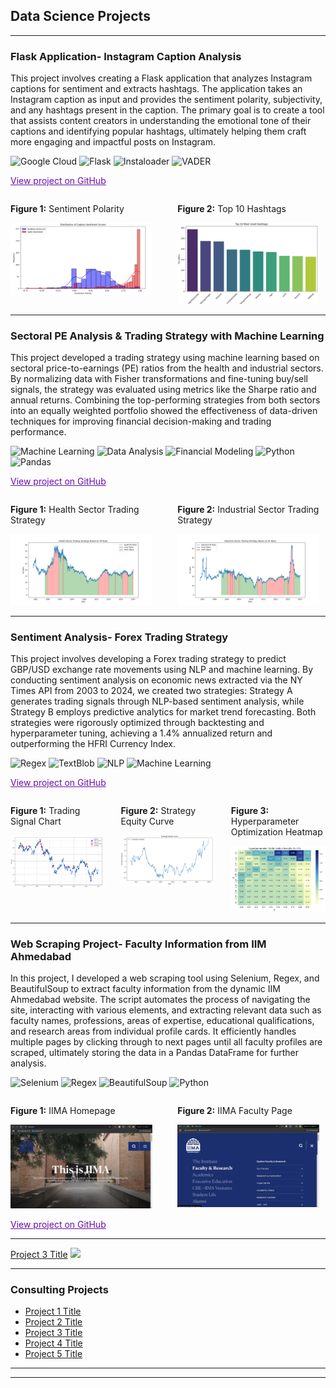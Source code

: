 ## Data Science Projects

---
### Flask Application- Instagram Caption Analysis
This project involves creating a Flask application that analyzes Instagram captions for sentiment and extracts hashtags. The application takes an Instagram caption as input and provides the sentiment polarity, subjectivity, and any hashtags present in the caption. The primary goal is to create a tool that assists content creators in understanding the emotional tone of their captions and identifying popular hashtags, ultimately helping them craft more engaging and impactful posts on Instagram.

![Google Cloud](https://img.shields.io/badge/Google_Cloud-lightgrey?style=flat-square&logo=google-cloud)
![Flask](https://img.shields.io/badge/Flask-lightgrey?style=flat-square&logo=flask)
![Instaloader](https://img.shields.io/badge/Instaloader-lightgrey?style=flat-square)
![VADER](https://img.shields.io/badge/VADER-lightgrey?style=flat-square)

<a href="https://github.com/Github4Aakanksha/ML/blob/main/Sectoral%20PE%20Analysis%20and%20Trading%20Strategy%20ML.ipynb" style="color:#6a0dad;">View project on GitHub</a>

<div style="display: flex; justify-content: space-between; align-items: flex-start; flex-wrap: nowrap;">
  <div style="width: 45%; padding-right: 10px;">
    <p><strong>Figure 1:</strong> Sentiment Polarity</p>
    <img src="images/Sentiment polarity.png" alt="Sentiment Polarity" style="width: 100%; height: auto;"/>
  </div>
  <div style="width: 45%; padding-left: 10px; padding-right: 10px;">
    <p><strong>Figure 2:</strong> Top 10 Hashtags</p>
    <img src="images/Hashtags.png" alt="Top 10 Hashtags" style="width: 100%; height: auto;"/>
  </div>
</div>

---

### Sectoral PE Analysis & Trading Strategy with Machine Learning
This project developed a trading strategy using machine learning based on sectoral price-to-earnings (PE) ratios from the health and industrial sectors. By normalizing data with Fisher transformations and fine-tuning buy/sell signals, the strategy was evaluated using metrics like the Sharpe ratio and annual returns. Combining the top-performing strategies from both sectors into an equally weighted portfolio showed the effectiveness of data-driven techniques for improving financial decision-making and trading performance.

![Machine Learning](https://img.shields.io/badge/Machine_Learning-lightgrey?style=flat-square)
![Data Analysis](https://img.shields.io/badge/Data_Analysis-lightgrey?style=flat-square)
![Financial Modeling](https://img.shields.io/badge/Financial_Modeling-lightgrey?style=flat-square)
![Python](https://img.shields.io/badge/Python-lightgrey?style=flat-square&logo=python)
![Pandas](https://img.shields.io/badge/Pandas-lightgrey?style=flat-square&logo=pandas)

<a href="https://github.com/Github4Aakanksha/ML/blob/main/Sectoral%20PE%20Analysis%20and%20Trading%20Strategy%20ML.ipynb" style="color:#6a0dad;">View project on GitHub</a>

<div style="display: flex; justify-content: space-between; align-items: flex-start; flex-wrap: wrap;">
  <div style="width: 45%; padding-right: 10px;">
    <p><strong>Figure 1:</strong> Health Sector Trading Strategy</p>
    <img src="images/portfolio1.png?raw=true" alt="Health Sector Trading Strategy" style="width: 100%; height: auto;"/>
  </div>
  <div style="width: 45%; padding-right: 10px;">
    <p><strong>Figure 2:</strong> Industrial Sector Trading Strategy</p>
    <img src="images/portfolio 2.png?raw=true" alt="Industrial Sector Trading Strategy" style="width: 100%; height: auto;"/>
  </div>
</div>

---

### Sentiment Analysis- Forex Trading Strategy
This project involves developing a Forex trading strategy to predict GBP/USD exchange rate movements using NLP and machine learning. By conducting sentiment analysis on economic news extracted via the NY Times API from 2003 to 2024, we created two strategies: Strategy A generates trading signals through NLP-based sentiment analysis, while Strategy B employs predictive analytics for market trend forecasting. Both strategies were rigorously optimized through backtesting and hyperparameter tuning, achieving a 1.4% annualized return and outperforming the HFRI Currency Index. 

![Regex](https://img.shields.io/badge/Regex-lightgrey?style=flat-square)
![TextBlob](https://img.shields.io/badge/TextBlob-lightgrey?style=flat-square)
![NLP](https://img.shields.io/badge/NLP-lightgrey?style=flat-square)
![Machine Learning](https://img.shields.io/badge/Machine_Learning-lightgrey?style=flat-square)

<a href="https://github.com/athk13/FX-Sentiment-Analysis-Trading-Strategy" style="color:#6a0dad;">View project on GitHub</a>

<div style="display: flex; justify-content: space-between; align-items: flex-start; flex-wrap: nowrap;">
  <div style="width: 30%; padding-right: 10px;">
    <p><strong>Figure 1:</strong> Trading Signal Chart</p>
    <img src="images/Screenshot%202024-04-16%20122044.png" alt="Trading Signal Chart" style="width: 100%; height: auto;"/>
  </div>
  <div style="width: 30%; padding-left: 10px; padding-right: 10px;">
    <p><strong>Figure 2:</strong> Strategy Equity Curve</p>
    <img src="images/Screenshot%202024-04-16%20122058.png" alt="Equity Curve" style="width: 100%; height: auto;"/>
  </div>
  <div style="width: 30%; padding-left: 10px;">
    <p><strong>Figure 3:</strong> Hyperparameter Optimization Heatmap</p>
    <img src="images/hyperparameter-heatmap.png" alt="Hyperparameter Optimization Heatmap" style="width: 100%; height: auto;"/>
  </div>
</div>

---

### Web Scraping Project- Faculty Information from IIM Ahmedabad
In this project, I developed a web scraping tool using Selenium, Regex, and BeautifulSoup to extract faculty information from the dynamic IIM Ahmedabad website. The script automates the process of navigating the site, interacting with various elements, and extracting relevant data such as faculty names, professions, areas of expertise, educational qualifications, and research areas from individual profile cards. It efficiently handles multiple pages by clicking through to next pages until all faculty profiles are scraped, ultimately storing the data in a Pandas DataFrame for further analysis.

![Selenium](https://img.shields.io/badge/Selenium-lightgrey?style=flat-square&logo=selenium)
![Regex](https://img.shields.io/badge/Regex-lightgrey?style=flat-square)
![BeautifulSoup](https://img.shields.io/badge/BeautifulSoup-lightgrey?style=flat-square)
![Python](https://img.shields.io/badge/Python-lightgrey?style=flat-square)

<div style="display: flex; justify-content: space-between; align-items: flex-start; flex-wrap: wrap;">
  <div style="width: 45%; padding-right: 10px;">
    <p><strong>Figure 1:</strong> IIMA Homepage</p>
    <img src="images/IIMA Webscrape.png?raw=true" alt="IIMA Homepage" style="width: 100%; height: auto;"/>
  </div>
  <div style="width: 45%; padding-right: 10px;">
    <p><strong>Figure 2:</strong> IIMA Faculty Page</p>
    <img src="images/IIMA Faculty page.png?raw=true" alt="IIMA Faculty Page" style="width: 100%; height: auto;"/>
  </div>
</div>

<a href="https://github.com/Github4Aakanksha/ML/blob/main/Webscraping%20Assessment.ipynb" style="color:#6a0dad;">View project on GitHub</a>

---
[Project 3 Title](http://example.com/)
<img src="images/dummy_thumbnail.jpg?raw=true"/>

---

### Consulting Projects

- [Project 1 Title](http://example.com/)
- [Project 2 Title](http://example.com/)
- [Project 3 Title](http://example.com/)
- [Project 4 Title](http://example.com/)
- [Project 5 Title](http://example.com/)

---




---

